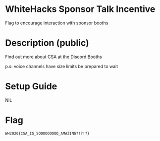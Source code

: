 # WhiteHacks Sponsor Talk Incentive

Flag to encourage interaction with sponsor booths

# Description (public)

Find out more about CSA at the Discord Booths 

p.s: voice channels have size limits be prepared to wait

# Setup Guide

NIL

# Flag

`WH2020{CSA_IS_SOOOOOOOOO_AMAZING?!?!?}`
